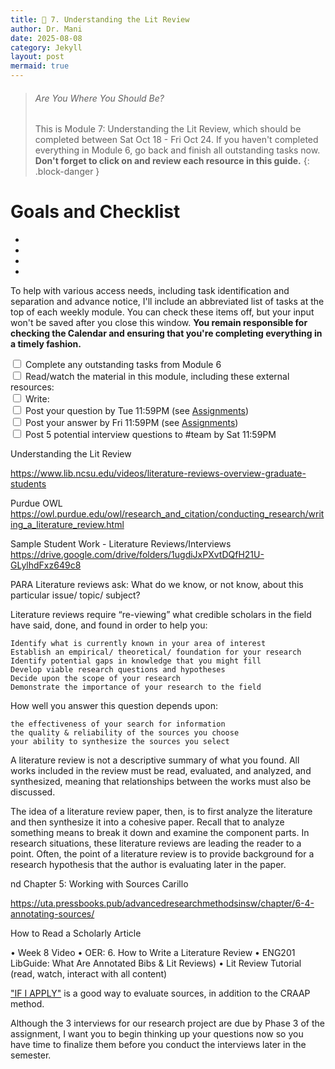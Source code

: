```yaml
---
title: 📖 7. Understanding the Lit Review
author: Dr. Mani
date: 2025-08-08
category: Jekyll
layout: post
mermaid: true
---
```


> ###### Are You Where You Should Be?
> This is Module 7: Understanding the Lit Review, which should be completed between Sat Oct 18 - Fri Oct 24. If you haven't completed everything in Module 6, go back and finish all outstanding tasks now. **Don't forget to click on and review each resource in this guide.**
{: .block-danger }

# Goals and Checklist

- 
- 
- 
- 

To help with various access needs, including task identification and separation and advance notice, I'll include an abbreviated list of tasks at the top of each weekly module. You can check these items off, but your input won't be saved after you close this window. **You remain responsible for checking the Calendar and ensuring that you're completing everything in a timely fashion.**

<div>
    <input type="checkbox" name="uchk">
    <label for="chk">Complete any outstanding tasks from Module 6</label>
</div>
<div>
  <input type="checkbox" name="uchk">
  <label for="uchk">Read/watch the material in this module, including these external resources: </label>
</div>
<div>
  <input type="checkbox" name="uchk">
  <label for="uchk">Write: </label>
</div>
<div>
  <input type="checkbox" name="uchk">
  <label for="uchk">Post your question by Tue 11:59PM (see <a href="https://visforvali.github.io/eng201-oer/pages/assignments/">Assignments</a>)</label>
</div>
<div>
  <input type="checkbox" name="uchk">
  <label for="uchk">Post your answer by Fri 11:59PM (see <a href="https://visforvali.github.io/eng201-oer/pages/assignments/">Assignments</a>)</label>
</div>
<div>
  <input type="checkbox" name="uchk">
  <label for="uchk">Post 5 potential interview questions to #team by Sat 11:59PM</label>
</div>


Understanding the Lit Review

https://www.lib.ncsu.edu/videos/literature-reviews-overview-graduate-students



Purdue OWL
https://owl.purdue.edu/owl/research_and_citation/conducting_research/writing_a_literature_review.html


Sample Student Work - Literature Reviews/Interviews
https://drive.google.com/drive/folders/1ugdiJxPXvtDQfH21U-GLylhdFxz649c8


PARA
Literature reviews ask: What do we know, or not know, about this particular issue/ topic/ subject? 

Literature reviews require “re-viewing” what credible scholars in the field have said, done, and found in order to help you:

    Identify what is currently known in your area of interest
    Establish an empirical/ theoretical/ foundation for your research
    Identify potential gaps in knowledge that you might fill
    Develop viable research questions and hypotheses
    Decide upon the scope of your research
    Demonstrate the importance of your research to the field


How well you answer this question depends upon:

    the effectiveness of your search for information
    the quality & reliability of the sources you choose
    your ability to synthesize the sources you select

A literature review is not a descriptive summary of what you found. All works included in the review must be read, evaluated, and analyzed, and synthesized, meaning that relationships between the works must also be discussed.  



The idea of a literature review paper, then, is to first analyze the literature and then synthesize it into a cohesive paper.  Recall that to analyze something means to break it down and examine the component parts.  In research situations, these literature reviews are leading the reader to a point.  Often, the point of a literature review is to provide background for a research hypothesis that the author is evaluating later in the paper.



nd Chapter 5: Working with Sources
Carillo

https://uta.pressbooks.pub/advancedresearchmethodsinsw/chapter/6-4-annotating-sources/


How to Read a Scholarly Article

•	Week 8 Video
•	OER: 6. How to Write a Literature Review
•	ENG201 LibGuide: What Are Annotated Bibs & Lit Reviews)
•	Lit Review Tutorial (read, watch, interact with all content)



["IF I APPLY"](https://libguides.marshall.edu/IFIAPPLY) is a good way to evaluate sources, in addition to the CRAAP method.

Although the 3 interviews for our research project are due by Phase 3 of the assignment, I want you to begin thinking up your questions now so you have time to finalize them before you conduct the interviews later in the semester.